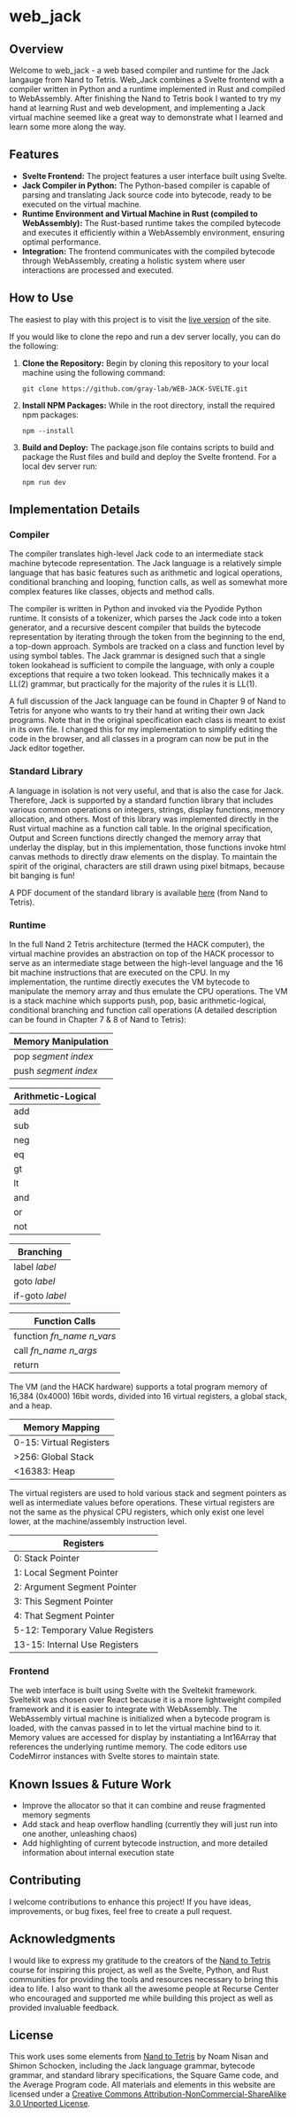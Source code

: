 
# web_jack

## Overview

Welcome to web_jack - a web based compiler and runtime for the Jack langauge from Nand to Tetris. Web_Jack combines a Svelte frontend with a compiler written in Python and a runtime implemented in Rust and compiled to WebAssembly. After finishing the Nand to Tetris book I wanted to try my hand at learning Rust and web development, and implementing a Jack virtual machine seemed like a great way to demonstrate what I learned and learn some more along the way. 

## Features

- **Svelte Frontend:** The project features a user interface built using Svelte.
- **Jack Compiler in Python:** The Python-based compiler is capable of parsing and translating Jack source code into bytecode, ready to be executed on the virtual machine.
- **Runtime Environment and Virtual Machine in Rust (compiled to WebAssembly):** The Rust-based runtime takes the compiled bytecode and executes it efficiently within a WebAssembly environment, ensuring optimal performance.
- **Integration:** The frontend communicates with the compiled bytecode through WebAssembly, creating a holistic system where user interactions are processed and executed.

## How to Use

The easiest to play with this project is to visit the [live version](https://web-jack-svelte.vercel.app/) of the site.


If you would like to clone the repo and run a dev server locally, you can do the following:

1. **Clone the Repository:** Begin by cloning this repository to your local machine using the following command:

    ```
    git clone https://github.com/gray-lab/WEB-JACK-SVELTE.git
    ```

2. **Install NPM Packages:** While in the root directory, install the required npm packages:
    ```
    npm --install
    ```

3. **Build and Deploy:** The package.json file contains scripts to build and package the Rust files and build and deploy the Svelte frontend. For a local dev server run:
    ```
    npm run dev
    ```
    
## Implementation Details

### Compiler
The compiler translates high-level Jack code to an intermediate stack machine bytecode representation. The Jack language is a relatively simple language that has basic features such as arithmetic and logical operations, conditional branching and looping, function calls, as well as somewhat more complex features like classes, objects and method calls. 

The compiler is written in Python and invoked via the Pyodide Python runtime. It consists of a tokenizer, which parses the Jack code into a token generator, and a recursive descent compiler that builds the bytecode representation by iterating through the token from the beginning to the end, a top-down approach. Symbols are tracked on a class and function level by using symbol tables. The Jack grammar is designed such that a single token lookahead is sufficient to compile the language, with only a couple exceptions that require a two token lookead. This technically makes it a LL(2) grammar, but practically for the majority of the rules it is LL(1).

A full discussion of the Jack language can be found in Chapter 9 of Nand to Tetris for anyone who wants to try their hand at writing their own Jack programs. Note that in the original specification each class is meant to exist in its own file. I changed this for my implementation to simplify editing the code in the browser, and all classes in a program can now be put in the Jack editor together.

### Standard Library
A language in isolation is not very useful, and that is also the case for Jack. Therefore, Jack is supported by a standard function library that includes various common operations on integers, strings, display functions, memory allocation, and others. Most of this library was implemented directly in the Rust virtual machine as a function call table. In the original specification, Output and Screen functions directly changed the memory array that underlay the display, but in this implementation, those functions invoke html canvas methods to directly draw elements on the display. To maintain the spirit of the original, characters are still drawn using pixel bitmaps, because bit banging is fun! 

A PDF document of the standard library is available [here](https://www.nand2tetris.org/_files/ugd/44046b_a89c06efcef3491cafb42fb76cc95dc0.pdf) (from Nand to Tetris).

### Runtime
In the full Nand 2 Tetris architecture (termed the HACK computer), the virtual machine provides an abstraction on top of the HACK processor to serve as an intermediate stage between the high-level language and the 16 bit machine instructions that are executed on the CPU. In my implementation, the runtime directly executes the VM bytecode to manipulate the memory array and thus emulate the CPU operations. The VM is a stack machine which supports push, pop, basic arithmetic-logical, conditional branching and function call operations (A detailed description can be found in Chapter 7 & 8 of Nand to Tetris):

| Memory Manipulation |
| --- |
| pop *segment index*
| push *segment index* |

| Arithmetic-Logical |
| --- |
| add  |
| sub |
| neg |
| eq |
| gt |
| lt |
| and |
| or |
| not |

| Branching |
| --- |
| label *label* |
| goto *label* |
| if-goto *label* |

| Function Calls |
| --- |
| function *fn_name n_vars* |
| call *fn_name n_args* |
| return |

The VM (and the HACK hardware) supports a total program memory of 16,384 (0x4000) 16bit words, divided into 16 virtual registers, a global stack, and a heap.

| Memory Mapping |
| --- |
| 0-15: Virtual Registers | 
| >256: Global Stack
| <16383: Heap |

The virtual registers are used to hold various stack and segment pointers as well as intermediate values before operations. These virtual registers are not the same as the physical CPU registers, which only exist one level lower, at the machine/assembly instruction level. 

| Registers |
| --- | 
| 0: Stack Pointer |
| 1: Local Segment Pointer |
| 2: Argument Segment Pointer |
| 3: This Segment Pointer |
| 4: That Segment Pointer |
| 5-12: Temporary Value Registers |
| 13-15: Internal Use Registers |

### Frontend
The web interface is built using Svelte with the Sveltekit framework. Sveltekit was chosen over React because it is a more lightweight compiled framework and it is easier to integrate with WebAssembly. The WebAssembly virtual machine is initialized when a bytecode program is loaded, with the canvas passed in to let the virtual machine bind to it. Memory values are accessed for display by instantiating a Int16Array that references the underlying runtime memory. The code editors use CodeMirror instances with Svelte stores to maintain state.


## Known Issues & Future Work
- Improve the allocator so that it can combine and reuse fragmented memory segments
- Add stack and heap overflow handling (currently they will just run into one another, unleashing chaos)
- Add highlighting of current bytecode instruction, and more detailed information about internal execution state


## Contributing

I welcome contributions to enhance this project! If you have ideas, improvements, or bug fixes, feel free to create a pull request. 

## Acknowledgments

I would like to express my gratitude to the creators of the [Nand to Tetris](https://www.nand2tetris.org/) course for inspiring this project, as well as the Svelte, Python, and Rust communities for providing the tools and resources necessary to bring this idea to life. I also want to thank all the awesome people at Recurse Center who encouraged and supported me while building this project as well as provided invaluable feedback.

## License

This work uses some elements from [Nand to Tetris](https://www.nand2tetris.org/) by Noam Nisan and Shimon Schocken, including the Jack language grammar, bytecode grammar, and standard library specifications, the Square Game code, and the Average Program code.
All materials and elements in this website are licensed under a [Creative Commons Attribution-NonCommercial-ShareAlike 3.0 Unported License](https://creativecommons.org/licenses/by-nc-sa/3.0/).
	

